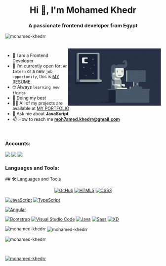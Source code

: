 <h1 align="center">Hi 👋, I'm Mohamed Khedr</h1>
<h3 align="center">A passionate frontend developer from Egypt</h3>

<p align="left">
  <img
    src="https://komarev.com/ghpvc/?username=mohamed-khedrr&label=Profile%20views&color=0e75b6&style=flat"
    alt="mohamed-khedrr"
  />
</p>

<!--=========================  -->
<br />
<img
  alt="Night Coding"
  src="https://raw.githubusercontent.com/AVS1508/AVS1508/master/assets/Night-Coding.gif"
  align="right"
/>


- :school: I am a Frontend Developer
- :thinking: I’m currently open for: `An Intern` or a new `job opportunity`, this is 
   [MY RESUME](https://drive.google.com/file/d/1nOmQuB0TAXXuB1quLwzThuX_9m1mwTD_/view?usp=sharing).
- :nerd_face: Always `learning new things`
- 🐼 Doing my best 
- 👨‍💻 All of my projects are available at 
  [MY PORTFOLIO](https://portfolio66664.firebaseapp.com/) 
- 💬 Ask
me about **JavaScript** 
- 📫 How to reach me **moh7amed.khedrr@gmail.com** 

<br>
<!--=========================  -->

<h3 align="left">Accounts:</h3>

<p align="left">
  <a href="mailto:mo7amed.khedrr@gmail.com" title="Gmail"
    ><img
      src="https://img.shields.io/badge/gmail-%23F05033.svg?style=for-the-badge&logo=gmail&logoColor=white"
  /></a>
  <a href="https://www.linkedin.com/in/mohamed-khedr-437b071bb" title="LinkedIn"
    ><img
      src="https://img.shields.io/badge/linkedin-%230077B5.svg?style=for-the-badge&logo=linkedin&logoColor=white"
  /></a>
  <a href="https://codeforces.com/profile/mohamed_k" title="CodeForces"
    ><img
      src="https://img.shields.io/badge/CodeForces-%23d21406.svg?style=for-the-badge&logo=codeforces&logoColor=white"
  /></a>
</p>
<!--  -->

<h3 align="left">Languages and Tools:</h3>
## 🛠 Languages and Tools
<br />
<p align="center">
  <a href="https://github.com/" title="GitHub"
    ><img
      src="https://img.shields.io/badge/github-%23121011.svg?style=for-the-badge&logo=github&logoColor=white"
      alt="GitHub"
  /></a>
  <a href="https://www.w3.org/TR/html5/" title="HTML5"
    ><img
      src="https://img.shields.io/badge/html5-%23E34F26.svg?style=for-the-badge&logo=html5&logoColor=white"
      alt="HTML5"
  /></a>
  <a href="https://www.w3.org/Style/CSS/" title="CSS3"
    ><img
      src="https://img.shields.io/badge/css3-%23157122B6.svg?style=for-the-badge&logo=css3&logoColor=white"
      alt="CSS3"
  /></a>

  <a href="https://www.javascript.com/" title="JavaScript"
    ><img
      src="https://img.shields.io/badge/javascript-%23BB9F06.svg?style=for-the-badge&logo=javascript&logoColor=white"
      alt="JavaScript"
  /></a>
  <a href="https://www.typescriptlang.org/" title="TypeScript"
    ><img
      src="https://img.shields.io/badge/typescript-%233178c6.svg?style=for-the-badge&logo=typescript&logoColor=white"
      alt="TypeScript"
  /></a>

  <a href="https://angular.io/start" title="Angular"
    ><img
      src="https://img.shields.io/badge/angular-%23DD0031.svg?style=for-the-badge&logo=angular&logoColor=white"
      alt="Angular"
  /></a>

  <a href="https://getbootstrap.com/" title="Bootstrap"
    ><img
      src="https://img.shields.io/badge/bootstrap-%237532FA.svg?style=for-the-badge&logo=bootstrap&logoColor=white"
      alt="Bootstrap"
  /></a>
  <a href="https://code.visualstudio.com/" title="Visual Studio Code"
    ><img
      src="https://img.shields.io/badge/Visual%20Studio%20Code-0078d7.svg?style=for-the-badge&logo=visual-studio-code&logoColor=white"
      alt="Visual Studio Code"
  /></a>
  <a href="https://www.java.com/en/" title="Java"
    ><img
      src="https://img.shields.io/badge/Java-ED8B00?style=for-the-badge&logo=java&logoColor=white"
      alt="Java"
  /></a>
  <a href="https://sass-lang.com/" title="Sass"
    ><img
      src="https://img.shields.io/badge/sass-%23BF4080.svg?style=for-the-badge&logo=sass&logoColor=white"
      alt="Sass"
  /></a>
  <a href="https://www.adobe.com/mena_ar/products/xd.html" title="XD"
    ><img
      src="https://img.shields.io/badge/Adobe%20XD-470137?style=for-the-badge&logo=Adobe%20XD&logoColor=#FF61F6"
      alt="XD"
  /></a>

</p>

<p>
  <img
    align="left"
    src="https://github-readme-stats.vercel.app/api/top-langs?username=mohamed-khedrr&show_icons=true&locale=en&layout=compact"
    alt="mohamed-khedrr"
  />
</p>
<p>
  &nbsp;<img
    align="center"
    src="https://github-readme-stats.vercel.app/api?username=mohamed-khedrr&show_icons=true&locale=en"
    alt="mohamed-khedrr"
  />
</p>

<p>
  <img
    align="center"
    src="https://github-readme-streak-stats.herokuapp.com/?user=mohamed-khedrr&"
    alt="mohamed-khedrr"
  />
</p>
<br />
<p align="left">
  <a href="https://github.com/ryo-ma/github-profile-trophy"
    ><img
      src="https://github-profile-trophy.vercel.app/?username=mohamed-khedrr"
      alt="mohamed-khedrr"
  /></a>
</p>
